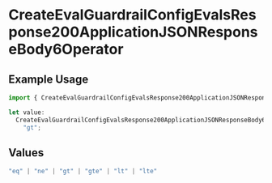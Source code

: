 # CreateEvalGuardrailConfigEvalsResponse200ApplicationJSONResponseBody6Operator

## Example Usage

```typescript
import { CreateEvalGuardrailConfigEvalsResponse200ApplicationJSONResponseBody6Operator } from "@orq-ai/node/models/operations";

let value:
  CreateEvalGuardrailConfigEvalsResponse200ApplicationJSONResponseBody6Operator =
    "gt";
```

## Values

```typescript
"eq" | "ne" | "gt" | "gte" | "lt" | "lte"
```